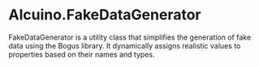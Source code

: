 # Alcuino.FakeDataGenerator
FakeDataGenerator is a utility class that simplifies the generation of fake data using the Bogus library. It dynamically assigns realistic values to properties based on their names and types.
